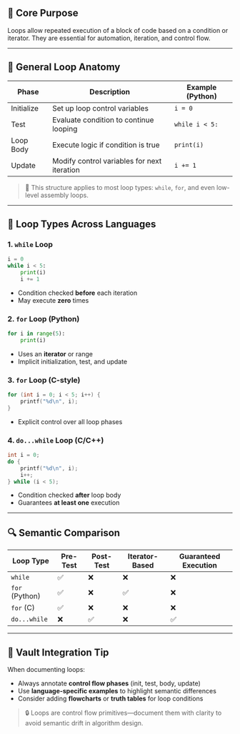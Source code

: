 
## 🧠 Core Purpose

Loops allow repeated execution of a block of code based on a condition or iterator. They are essential for automation, iteration, and control flow.

---

## 🔹 General Loop Anatomy

| Phase        | Description                                      | Example (Python)             |
|--------------|--------------------------------------------------|------------------------------|
| Initialize   | Set up loop control variables                    | `i = 0`                      |
| Test         | Evaluate condition to continue looping           | `while i < 5:`               |
| Loop Body    | Execute logic if condition is true               | `print(i)`               |
| Update       | Modify control variables for next iteration      | `i += 1`                 |

> 🧠 This structure applies to most loop types: `while`, `for`, and even low-level assembly loops.

---

## 🔸 Loop Types Across Languages

### 1. `while` Loop

```python
i = 0
while i < 5:
    print(i)
    i += 1
```

- Condition checked **before** each iteration
- May execute **zero** times

### 2. `for` Loop (Python)

```python
for i in range(5):
    print(i)
```

- Uses an **iterator** or range
- Implicit initialization, test, and update

### 3. `for` Loop (C-style)

```c
for (int i = 0; i < 5; i++) {
    printf("%d\n", i);
}
```

- Explicit control over all loop phases

### 4. `do...while` Loop (C/C++)

```c
int i = 0;
do {
    printf("%d\n", i);
    i++;
} while (i < 5);
```

- Condition checked **after** loop body
- Guarantees **at least one** execution

---

## 🔍 Semantic Comparison

| Loop Type     | Pre-Test | Post-Test | Iterator-Based | Guaranteed Execution |
|---------------|----------|-----------|----------------|----------------------|
| `while`       | ✅       | ❌        | ❌             | ❌                   |
| `for` (Python)| ✅       | ❌        | ✅             | ❌                   |
| `for` (C)     | ✅       | ❌        | ❌             | ❌                   |
| `do...while`  | ❌       | ✅        | ❌             | ✅                   |

---

## 🧩 Vault Integration Tip

When documenting loops:

- Always annotate **control flow phases** (init, test, body, update)
- Use **language-specific examples** to highlight semantic differences
- Consider adding **flowcharts** or **truth tables** for loop conditions

> 🔒 Loops are control flow primitives—document them with clarity to avoid semantic drift in algorithm design.
